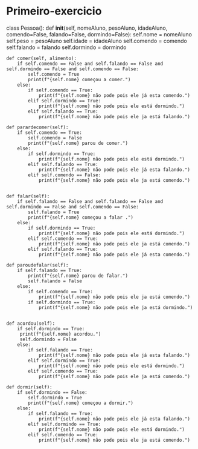 # Primeiro-exercicio

class Pessoa():
    def __init__(self, nomeAluno, pesoAluno, idadeAluno, comendo=False, falando=False, dormindo=False):
        self.nome = nomeAluno
        self.peso = pesoAluno
        self.idade = idadeAluno
        self.comendo = comendo
        self.falando = falando
        self.dormindo = dormindo

    def comer(self, alimento):
        if self.comendo == False and self.falando == False and self.dormindo == False and self.comendo == False:
            self.comendo = True
            print(f"{self.nome} começou a comer.")
        else:
            if self.comendo == True:
                print(f"{self.nome} não pode pois ele já esta comendo.")
            elif self.dormindo == True:
                print(f"{self.nome} não pode pois ele está dormindo.")
            elif self.falando == True:
                print(f"{self.nome} não pode pois ele ja está falando.")

    def parardecomer(self):
        if self.comendo == True:
            self.comendo = False
            print(f"{self.nome} parou de comer.")
        else:
            if self.dormindo == True:
                print(f"{self.nome} não pode pois ele está dormindo.")
            elif self.falando == True:
                print(f"{self.nome} não pode pois ele já esta falando.")
            elif self.comendo == False:
                print(f"{self.nome} não pode pois ele ja está comendo.")
                

    def falar(self):
        if self.falando == False and self.falando == False and self.dormindo == False and self.comendo == False:
            self.falando = True
            print(f"{self.nome} começou a falar .")
        else:
            if self.dormindo == True:
                print(f"{self.nome} não pode pois ele está dormindo.")
            elif self.comendo == True:
                print(f"{self.nome} não pode pois ele ja está comendo.")
            elif self.falando == True:
                print(f"{self.nome} não pode pois ele já esta comendo.")
                
    def paroudefalar(self):
        if self.falando == True:
            print(f"{self.nome} parou de falar.")
            self.falando = False
        else: 
            if self.comendo == True:
                print(f"{self.nome} não pode pois ele ja está comendo.")
            if self.dormindo == True:
                print(f"{self.nome} não pode pois ele ja está dormindo.")
            

    def acordou(self):
        if self.dormindo == True:
         print(f"{self.nome} acordou.")
         self.dormindo = False 
        else:
            if self.falando == True:
                print(f"{self.nome} não pode pois ele já esta falando.")
            elif self.dormindo == True:
                print(f"{self.nome} não pode pois ele está dormindo.")
            elif self.comendo == True:
                print(f"{self.nome} não pode pois ele ja está comendo.")
        
    def dormir(self):
        if self.dormindo == False:
            self.dormindo = True
            print(f"{self.nome} começou a dormir.")
        else:
            if self.falando == True:
                print(f"{self.nome} não pode pois ele já esta falando.")
            elif self.dormindo == True:
                print(f"{self.nome} não pode pois ele está dormindo.")
            elif self.comendo == True:
                print(f"{self.nome} não pode pois ele ja está comendo.")
